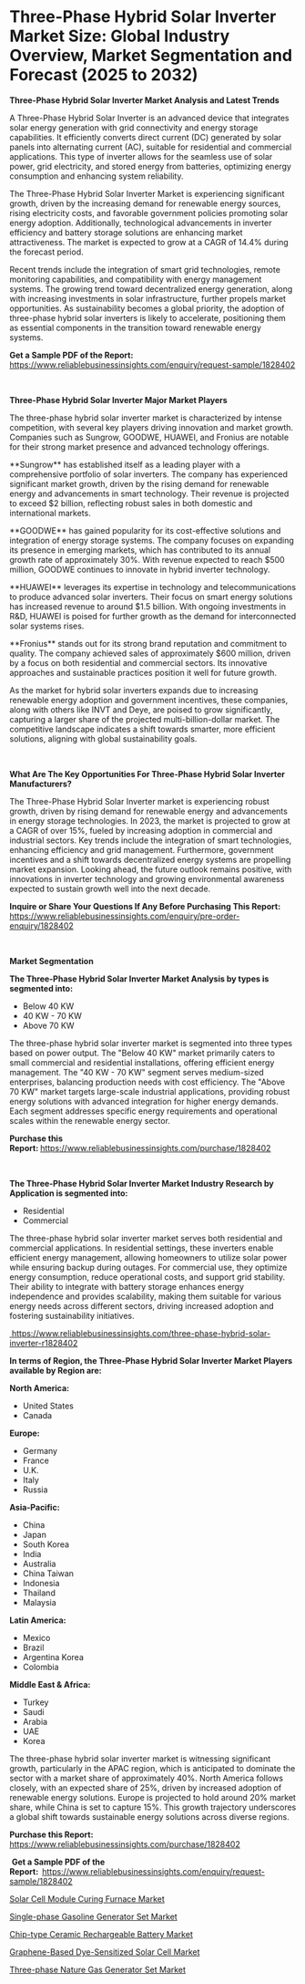 <p><h1>Three-Phase Hybrid Solar Inverter Market Size: Global Industry Overview, Market Segmentation and Forecast (2025 to 2032)</h1></p><p><strong>Three-Phase Hybrid Solar Inverter Market Analysis and Latest Trends</strong></p>
<p><p>A Three-Phase Hybrid Solar Inverter is an advanced device that integrates solar energy generation with grid connectivity and energy storage capabilities. It efficiently converts direct current (DC) generated by solar panels into alternating current (AC), suitable for residential and commercial applications. This type of inverter allows for the seamless use of solar power, grid electricity, and stored energy from batteries, optimizing energy consumption and enhancing system reliability.</p><p>The Three-Phase Hybrid Solar Inverter Market is experiencing significant growth, driven by the increasing demand for renewable energy sources, rising electricity costs, and favorable government policies promoting solar energy adoption. Additionally, technological advancements in inverter efficiency and battery storage solutions are enhancing market attractiveness. The market is expected to grow at a CAGR of 14.4% during the forecast period. </p><p>Recent trends include the integration of smart grid technologies, remote monitoring capabilities, and compatibility with energy management systems. The growing trend toward decentralized energy generation, along with increasing investments in solar infrastructure, further propels market opportunities. As sustainability becomes a global priority, the adoption of three-phase hybrid solar inverters is likely to accelerate, positioning them as essential components in the transition toward renewable energy systems.</p></p>
<p><strong>Get a Sample PDF of the Report:&nbsp;</strong> <a href="https://www.reliablebusinessinsights.com/enquiry/request-sample/1828402?utm_campaign=63&utm_medium=2&utm_source=Github&utm_content=ia&utm_term=07042025&utm_id=three-phase-hybrid-solar-inverter">https://www.reliablebusinessinsights.com/enquiry/request-sample/1828402</a></p>
<p>&nbsp;</p>
<p><strong>Three-Phase Hybrid Solar Inverter Major Market Players</strong></p>
<p><p>The three-phase hybrid solar inverter market is characterized by intense competition, with several key players driving innovation and market growth. Companies such as Sungrow, GOODWE, HUAWEI, and Fronius are notable for their strong market presence and advanced technology offerings.</p><p>**Sungrow** has established itself as a leading player with a comprehensive portfolio of solar inverters. The company has experienced significant market growth, driven by the rising demand for renewable energy and advancements in smart technology. Their revenue is projected to exceed $2 billion, reflecting robust sales in both domestic and international markets.</p><p>**GOODWE** has gained popularity for its cost-effective solutions and integration of energy storage systems. The company focuses on expanding its presence in emerging markets, which has contributed to its annual growth rate of approximately 30%. With revenue expected to reach $500 million, GOODWE continues to innovate in hybrid inverter technology.</p><p>**HUAWEI** leverages its expertise in technology and telecommunications to produce advanced solar inverters. Their focus on smart energy solutions has increased revenue to around $1.5 billion. With ongoing investments in R&D, HUAWEI is poised for further growth as the demand for interconnected solar systems rises.</p><p>**Fronius** stands out for its strong brand reputation and commitment to quality. The company achieved sales of approximately $600 million, driven by a focus on both residential and commercial sectors. Its innovative approaches and sustainable practices position it well for future growth.</p><p>As the market for hybrid solar inverters expands due to increasing renewable energy adoption and government incentives, these companies, along with others like INVT and Deye, are poised to grow significantly, capturing a larger share of the projected multi-billion-dollar market. The competitive landscape indicates a shift towards smarter, more efficient solutions, aligning with global sustainability goals.</p></p>
<p>&nbsp;</p>
<p><strong>What Are The Key Opportunities For Three-Phase Hybrid Solar Inverter Manufacturers?</strong></p>
<p><p>The Three-Phase Hybrid Solar Inverter market is experiencing robust growth, driven by rising demand for renewable energy and advancements in energy storage technologies. In 2023, the market is projected to grow at a CAGR of over 15%, fueled by increasing adoption in commercial and industrial sectors. Key trends include the integration of smart technologies, enhancing efficiency and grid management. Furthermore, government incentives and a shift towards decentralized energy systems are propelling market expansion. Looking ahead, the future outlook remains positive, with innovations in inverter technology and growing environmental awareness expected to sustain growth well into the next decade.</p></p>
<p><strong>Inquire or Share Your Questions If Any Before Purchasing This Report:</strong> <a href="https://www.reliablebusinessinsights.com/enquiry/pre-order-enquiry/1828402?utm_campaign=63&utm_medium=2&utm_source=Github&utm_content=ia&utm_term=07042025&utm_id=three-phase-hybrid-solar-inverter">https://www.reliablebusinessinsights.com/enquiry/pre-order-enquiry/1828402</a></p>
<p>&nbsp;</p>
<p><strong>Market Segmentation</strong></p>
<p><strong>The Three-Phase Hybrid Solar Inverter Market Analysis by types is segmented into:</strong></p>
<p><ul><li>Below 40 KW</li><li>40 KW - 70 KW</li><li>Above 70 KW</li></ul></p>
<p><p>The three-phase hybrid solar inverter market is segmented into three types based on power output. The "Below 40 KW" market primarily caters to small commercial and residential installations, offering efficient energy management. The "40 KW - 70 KW" segment serves medium-sized enterprises, balancing production needs with cost efficiency. The "Above 70 KW" market targets large-scale industrial applications, providing robust energy solutions with advanced integration for higher energy demands. Each segment addresses specific energy requirements and operational scales within the renewable energy sector.</p></p>
<p><strong>Purchase this Report:&nbsp;</strong><a href="https://www.reliablebusinessinsights.com/purchase/1828402?utm_campaign=63&utm_medium=2&utm_source=Github&utm_content=ia&utm_term=07042025&utm_id=three-phase-hybrid-solar-inverter">https://www.reliablebusinessinsights.com/purchase/1828402</a></p>
<p>&nbsp;</p>
<p><strong>The Three-Phase Hybrid Solar Inverter Market Industry Research by Application is segmented into:</strong></p>
<p><ul><li>Residential</li><li>Commercial</li></ul></p>
<p><p>The three-phase hybrid solar inverter market serves both residential and commercial applications. In residential settings, these inverters enable efficient energy management, allowing homeowners to utilize solar power while ensuring backup during outages. For commercial use, they optimize energy consumption, reduce operational costs, and support grid stability. Their ability to integrate with battery storage enhances energy independence and provides scalability, making them suitable for various energy needs across different sectors, driving increased adoption and fostering sustainability initiatives.</p></p>
<p><a href="https://www.reliablebusinessinsights.com/three-phase-hybrid-solar-inverter-r1828402?utm_campaign=63&utm_medium=2&utm_source=Github&utm_content=ia&utm_term=07042025&utm_id=three-phase-hybrid-solar-inverter">&nbsp;https://www.reliablebusinessinsights.com/three-phase-hybrid-solar-inverter-r1828402</a></p>
<p><strong>In terms of Region, the Three-Phase Hybrid Solar Inverter Market Players available by Region are:</strong></p>
<p>
    <p> <strong> North America: </strong>
        <ul>
            <li>United States</li>
            <li>Canada</li>
        </ul>
        </p> 
    <p> <strong> Europe: </strong>
        <ul>
            <li>Germany</li>
            <li>France</li>
            <li>U.K.</li>
            <li>Italy</li>
            <li>Russia</li>
        </ul>
        </p> 
    <p> <strong> Asia-Pacific: </strong>
        <ul>
            <li>China</li>
            <li>Japan</li>
            <li>South Korea</li>
            <li>India</li>
            <li>Australia</li>
            <li>China Taiwan</li>
            <li>Indonesia</li>
            <li>Thailand</li>
            <li>Malaysia</li>
        </ul>
        </p> 
    <p> <strong> Latin America: </strong>
        <ul>
            <li>Mexico</li>
            <li>Brazil</li>
            <li>Argentina Korea</li>
            <li>Colombia</li>
        </ul>
        </p> 
    <p> <strong> Middle East & Africa: </strong>
        <ul>
            <li>Turkey</li>
            <li>Saudi</li>
            <li>Arabia</li>
            <li>UAE</li>
            <li>Korea</li>
        </ul>
    </p>
    </p>
<p><p>The three-phase hybrid solar inverter market is witnessing significant growth, particularly in the APAC region, which is anticipated to dominate the sector with a market share of approximately 40%. North America follows closely, with an expected share of 25%, driven by increased adoption of renewable energy solutions. Europe is projected to hold around 20% market share, while China is set to capture 15%. This growth trajectory underscores a global shift towards sustainable energy solutions across diverse regions.</p></p>
<p><strong>Purchase this Report: </strong><a href="https://www.reliablebusinessinsights.com/purchase/1828402?utm_campaign=63&utm_medium=2&utm_source=Github&utm_content=ia&utm_term=07042025&utm_id=three-phase-hybrid-solar-inverter">https://www.reliablebusinessinsights.com/purchase/1828402</a></p>
<p>&nbsp;<strong>Get a Sample PDF of the Report:&nbsp;&nbsp;</strong><a href="https://www.reliablebusinessinsights.com/enquiry/request-sample/1828402?utm_campaign=63&utm_medium=2&utm_source=Github&utm_content=ia&utm_term=07042025&utm_id=three-phase-hybrid-solar-inverter">https://www.reliablebusinessinsights.com/enquiry/request-sample/1828402</a></p>
<p><strong></strong></p>
<p><p><a href="https://github.com/sokurgleyde/Market-Research-Report-List-1/blob/main/solar-cell-module-curing-furnace-market.md?utm_campaign=63&utm_medium=2&utm_source=Github&utm_content=ia&utm_term=07042025&utm_id=three-phase-hybrid-solar-inverter">Solar Cell Module Curing Furnace Market</a></p><p><a href="https://github.com/kaniselway4c/Market-Research-Report-List-1/blob/main/single-phase-gasoline-generator-set-market.md?utm_campaign=63&utm_medium=2&utm_source=Github&utm_content=ia&utm_term=07042025&utm_id=three-phase-hybrid-solar-inverter">Single-phase Gasoline Generator Set Market</a></p><p><a href="https://github.com/chlihakwatsi/Market-Research-Report-List-1/blob/main/chip-type-ceramic-rechargeable-battery-market.md?utm_campaign=63&utm_medium=2&utm_source=Github&utm_content=ia&utm_term=07042025&utm_id=three-phase-hybrid-solar-inverter">Chip-type Ceramic Rechargeable Battery Market</a></p><p><a href="https://github.com/jemmysolin5k/Market-Research-Report-List-1/blob/main/graphene-based-dye-sensitized-solar-cell-market.md?utm_campaign=63&utm_medium=2&utm_source=Github&utm_content=ia&utm_term=07042025&utm_id=three-phase-hybrid-solar-inverter">Graphene-Based Dye-Sensitized Solar Cell Market</a></p><p><a href="https://github.com/rubiogruis0p/Market-Research-Report-List-1/blob/main/three-phase-nature-gas-generator-set-market.md?utm_campaign=63&utm_medium=2&utm_source=Github&utm_content=ia&utm_term=07042025&utm_id=three-phase-hybrid-solar-inverter">Three-phase Nature Gas Generator Set Market</a></p></p>